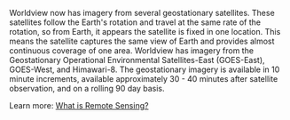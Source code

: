 Worldview now has imagery from several geostationary satellites. These satellites follow the Earth's rotation and travel at the same rate of the rotation, so from Earth, it appears the satellite is fixed in one location. This means the satellite captures the same view of Earth and provides almost continuous coverage of one area. Worldview has imagery from the Geostationary Operational Environmental Satellites-East (GOES-East), GOES-West, and Himawari-8. The geostationary imagery is available in 10 minute increments, available approximately 30 - 40 minutes after satellite observation, and on a rolling 90 day basis.

Learn more: [What is Remote Sensing?](https://earthdata.nasa.gov/learn/backgrounders/remote-sensing)